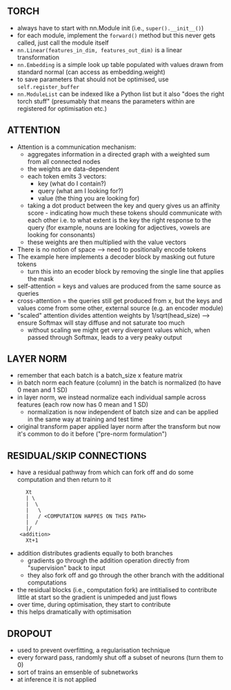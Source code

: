 ## TORCH

- always have to start with nn.Module init (i.e., `super().__init__()`)
- for each module, implement the `forward()` method but this never gets called, just call the module itself 
- `nn.Linear(features_in_dim, features_out_dim)` is a linear transformation
- `nn.Embedding` is a simple look up table populated with values drawn from standard normal (can access as embedding.weight)
- to save parameters that should not be optimised, use `self.register_buffer`
- `nn.ModuleList` can be indexed like a Python list but it also "does the right torch stuff" (presumably that means the parameters within are registered for optimisation etc.)

## ATTENTION

- Attention is a communication mechanism:
    - aggregates information in a directed graph with a weighted sum from all connected nodes
    - the weights are data-dependent 
    - each token emits 3 vectors:
        - key (what do I contain?) 
        - query (what am I looking for?)
        - value (the thing you are looking for)    
    - taking a dot product between the key and query gives us an affinity score - indicating how much these tokens should communicate with each other i.e. to what extent is the key the right response to the query (for example, nouns are looking for adjectives, vowels are looking for consonants)
    - these weights are then multiplied with the value vectors
- There is no notion of space --> need to positionally encode tokens
- The example here implements a decoder block by masking out future tokens 
    - turn this into an ecoder block by removing the single line that applies the mask
- self-attention = keys and values are produced from the same source as queries
- cross-attention = the queries still get produced from x, but the keys and values come from some other, external source (e.g. an encoder module)
- "scaled" attention  divides attention weights by 1/sqrt(head_size) --> ensure Softmax will stay diffuse and not saturate too much
    - without scaling we might get very divergent values which, when passed through Softmax, leads to a very peaky output

## LAYER NORM

- remember that each batch is a batch_size x feature matrix
- in batch norm each feature (column) in the batch is normalized (to have 0 mean and 1 SD)
- in layer norm, we instead normalize each individual sample across features (each row now has 0 mean and 1 SD)
    - normalization is now independent of batch size and can be applied in the same way at training and test time
- original transform paper applied layer norm after the transform but now it's common to do it before ("pre-norm formulation")

## RESIDUAL/SKIP CONNECTIONS

- have a residual pathway from which can fork off and do some computation and then return to it

```
      Xt
      | \
      |  \
      |   \
      |   / <COMPUTATION HAPPES ON THIS PATH>
      |  /
      |/
    <addition>
      Xt+1
```

- addition distributes gradients equally to both branches
    - gradients go through the addition operation directly from "supervision" back to input
    - they also fork off and go through the other branch with the additional computations
- the residual blocks (i.e., computation fork) are intitialised to contribute little at start so the gradient is unimpeded and just flows
- over time, during optimisation, they start to contribute
- this helps dramatically with optimisation

## DROPOUT
- used to prevent overfitting, a regularisation technique
- every forward pass, randomly shut off a subset of neurons (turn them to 0)
- sort of trains an emsenble of subnetworks
- at inference it is not applied
